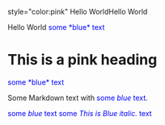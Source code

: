<p> style="color:pink" Hello World<color=rgb(20,11,1)></color>Hello World</p>Hello World
<span style="color:blue">some *blue* text</span>
<h1 class="pink">This is a pink heading</h1>
<span style="color:blue">some *blue* text</span>

<p>Some Markdown text with <span style="color:blue">some <em>blue</em> text</span>.</p>

<span style="color:blue">some *blue* text</span>
<span style="color:blue">some *This is Blue italic.* text</span>
